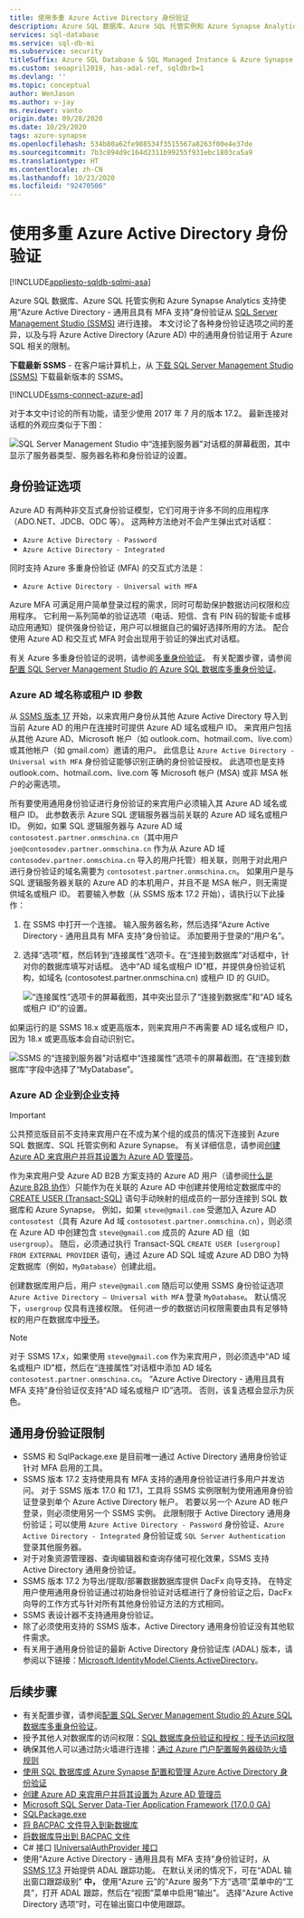 ```yaml
---
title: 使用多重 Azure Active Directory 身份验证
description: Azure SQL 数据库、Azure SQL 托管实例和 Azure Synapse Analytics 支持使用 Active Directory 通用身份验证从 SQL Server Management Studio (SSMS) 进行连接。
services: sql-database
ms.service: sql-db-mi
ms.subservice: security
titleSuffix: Azure SQL Database & SQL Managed Instance & Azure Synapse Analytics
ms.custom: seoapril2019, has-adal-ref, sqldbrb=1
ms.devlang: ''
ms.topic: conceptual
author: WenJason
ms.author: v-jay
ms.reviewer: vanto
origin.date: 09/28/2020
ms.date: 10/29/2020
tags: azure-synapse
ms.openlocfilehash: 534b80a62fe988534f3515567a8263f00e4e37de
ms.sourcegitcommit: 7b3c894d9c164d2311b99255f931ebc1803ca5a9
ms.translationtype: HT
ms.contentlocale: zh-CN
ms.lasthandoff: 10/23/2020
ms.locfileid: "92470506"
---
```

# <a name="using-multi-factor-azure-active-directory-authentication"></a>使用多重 Azure Active Directory 身份验证
[!INCLUDE[appliesto-sqldb-sqlmi-asa](../includes/appliesto-sqldb-sqlmi-asa.md)]

Azure SQL 数据库、Azure SQL 托管实例和 Azure Synapse Analytics 支持使用“Azure Active Directory - 通用且具有 MFA 支持”身份验证从 [SQL Server Management Studio (SSMS)](https://docs.microsoft.com/sql/ssms/download-sql-server-management-studio-ssms) 进行连接。 本文讨论了各种身份验证选项之间的差异，以及与将 Azure Active Directory (Azure AD) 中的通用身份验证用于 Azure SQL 相关的限制。

**下载最新 SSMS** - 在客户端计算机上，从 [下载 SQL Server Management Studio (SSMS)](https://aka.ms/ssms) 下载最新版本的 SSMS。 

[!INCLUDE[ssms-connect-azure-ad](../includes/ssms-connect-azure-ad.md)]


对于本文中讨论的所有功能，请至少使用 2017 年 7 月的版本 17.2。 最新连接对话框的外观应类似于下图：

  ![SQL Server Management Studio 中“连接到服务器”对话框的屏幕截图，其中显示了服务器类型、服务器名称和身份验证的设置。](./media/authentication-mfa-ssms-overview/1mfa-universal-connect.png)

## <a name="authentication-options"></a>身份验证选项

Azure AD 有两种非交互式身份验证模型，它们可用于许多不同的应用程序（ADO.NET、JDCB、ODC 等）。 这两种方法绝对不会产生弹出式对话框：

- `Azure Active Directory - Password`
- `Azure Active Directory - Integrated`

同时支持 Azure 多重身份验证 (MFA) 的交互式方法是： 

- `Azure Active Directory - Universal with MFA`

Azure MFA 可满足用户简单登录过程的需求，同时可帮助保护数据访问权限和应用程序。 它利用一系列简单的验证选项（电话、短信、含有 PIN 码的智能卡或移动应用通知）提供强身份验证，用户可以根据自己的偏好选择所用的方法。 配合使用 Azure AD 和交互式 MFA 时会出现用于验证的弹出式对话框。

有关 Azure 多重身份验证的说明，请参阅[多重身份验证](../../active-directory/authentication/multi-factor-authentication.md)。
有关配置步骤，请参阅[配置 SQL Server Management Studio 的 Azure SQL 数据库多重身份验证](authentication-mfa-ssms-configure.md)。

### <a name="azure-ad-domain-name-or-tenant-id-parameter"></a>Azure AD 域名称或租户 ID 参数

从 [SSMS 版本 17](https://docs.microsoft.com/sql/ssms/download-sql-server-management-studio-ssms) 开始，以来宾用户身份从其他 Azure Active Directory 导入到当前 Azure AD 的用户在连接时可提供 Azure AD 域名或租户 ID。 来宾用户包括从其他 Azure AD、Microsoft 帐户（如 outlook.com、hotmail.com、live.com）或其他帐户（如 gmail.com）邀请的用户。 此信息让 `Azure Active Directory - Universal with MFA` 身份验证能够识别正确的身份验证授权。 此选项也是支持 outlook.com、hotmail.com、live.com 等 Microsoft 帐户 (MSA) 或非 MSA 帐户的必需选项。 

所有要使用通用身份验证进行身份验证的来宾用户必须输入其 Azure AD 域名或租户 ID。 此参数表示 Azure SQL 逻辑服务器当前关联的 Azure AD 域名或租户 ID。 例如，如果 SQL 逻辑服务器与 Azure AD 域 `contosotest.partner.onmschina.cn`（其中用户 `joe@contosodev.partner.onmschina.cn` 作为从 Azure AD 域 `contosodev.partner.onmschina.cn` 导入的用户托管）相关联，则用于对此用户进行身份验证的域名需要为 `contosotest.partner.onmschina.cn`。 如果用户是与 SQL 逻辑服务器关联的 Azure AD 的本机用户，并且不是 MSA 帐户，则无需提供域名或租户 ID。 若要输入参数（从 SSMS 版本 17.2 开始），请执行以下此操作：


1. 在 SSMS 中打开一个连接。 输入服务器名称，然后选择“Azure Active Directory - 通用且具有 MFA 支持”身份验证。 添加要用于登录的“用户名”。
1. 选择“选项”框，然后转到“连接属性”选项卡。在“连接到数据库”对话框中，针对你的数据库填写对话框。 选中“AD 域名或租户 ID”框，并提供身份验证机构，如域名 (contosotest.partner.onmschina.cn) 或租户 ID 的 GUID。 

   ![“连接属性”选项卡的屏幕截图，其中突出显示了“连接到数据库”和“AD 域名或租户 ID”的设置。](./media/authentication-mfa-ssms-overview/mfa-tenant-ssms.png)

如果运行的是 SSMS 18.x 或更高版本，则来宾用户不再需要 AD 域名或租户 ID，因为 18.x 或更高版本会自动识别它。

   ![SSMS 的“连接到服务器”对话框中“连接属性”选项卡的屏幕截图。在“连接到数据库”字段中选择了“MyDatabase”。](./media/authentication-mfa-ssms-overview/mfa-no-tenant-ssms.png)

### <a name="azure-ad-business-to-business-support"></a>Azure AD 企业到企业支持

> [!IMPORTANT]
> 公共预览版目前不支持来宾用户在不成为某个组的成员的情况下连接到 Azure SQL 数据库、SQL 托管实例和 Azure Synapse。 有关详细信息，请参阅[创建 Azure AD 来宾用户并将其设置为 Azure AD 管理员](authentication-aad-guest-users.md)。

作为来宾用户受 Azure AD B2B 方案支持的 Azure AD 用户（请参阅[什么是 Azure B2B 协作](/active-directory/b2b/what-is-b2b)）只能作为在关联的 Azure AD 中创建并使用给定数据库中的 [CREATE USER (Transact-SQL)](https://docs.microsoft.com/sql/t-sql/statements/create-user-transact-sql) 语句手动映射的组成员的一部分连接到 SQL 数据库和 Azure Synapse。 例如，如果 `steve@gmail.com` 受邀加入 Azure AD `contosotest`（具有 Azure Ad 域 `contosotest.partner.onmschina.cn`），则必须在 Azure AD 中创建包含 `steve@gmail.com` 成员的 Azure AD 组（如 `usergroup`）。 随后，必须通过执行 Transact-SQL `CREATE USER [usergroup] FROM EXTERNAL PROVIDER` 语句，通过 Azure AD SQL 域或 Azure AD DBO 为特定数据库（例如，`MyDatabase`）创建此组。 

创建数据库用户后，用户 `steve@gmail.com` 随后可以使用 SSMS 身份验证选项 `Azure Active Directory – Universal with MFA` 登录 `MyDatabase`。 默认情况下，`usergroup` 仅具有连接权限。 任何进一步的数据访问权限需要由具有足够特权的用户在数据库中[授予](https://docs.microsoft.com/sql/t-sql/statements/grant-transact-sql)。 

> [!NOTE]
> 对于 SSMS 17.x，如果使用 `steve@gmail.com` 作为来宾用户，则必须选中“AD 域名或租户 ID”框，然后在“连接属性”对话框中添加 AD 域名 `contosotest.partner.onmschina.cn`。 “Azure Active Directory - 通用且具有 MFA 支持”身份验证仅支持“AD 域名或租户 ID”选项。 否则，该复选框会显示为灰色。

## <a name="universal-authentication-limitations"></a>通用身份验证限制

- SSMS 和 SqlPackage.exe 是目前唯一通过 Active Directory 通用身份验证针对 MFA 启用的工具。
- SSMS 版本 17.2 支持使用具有 MFA 支持的通用身份验证进行多用户并发访问。 对于 SSMS 版本 17.0 和 17.1，工具将 SSMS 实例限制为使用通用身份验证登录到单个 Azure Active Directory 帐户。 若要以另一个 Azure AD 帐户登录，则必须使用另一个 SSMS 实例。 此限制限于 Active Directory 通用身份验证；可以使用 `Azure Active Directory - Password` 身份验证、`Azure Active Directory - Integrated` 身份验证或 `SQL Server Authentication` 登录其他服务器。
- 对于对象资源管理器、查询编辑器和查询存储可视化效果，SSMS 支持 Active Directory 通用身份验证。
- SSMS 版本 17.2 为导出/提取/部署数据数据库提供 DacFx 向导支持。 在特定用户使用通用身份验证通过初始身份验证对话框进行了身份验证之后，DacFx 向导的工作方式与针对所有其他身份验证方法的方式相同。
- SSMS 表设计器不支持通用身份验证。
- 除了必须使用支持的 SSMS 版本，Active Directory 通用身份验证没有其他软件需求。  
- 有关用于通用身份验证的最新 Active Directory 身份验证库 (ADAL) 版本，请参阅以下链接：[Microsoft.IdentityModel.Clients.ActiveDirectory](https://www.nuget.org/packages/Microsoft.IdentityModel.Clients.ActiveDirectory/)。  

## <a name="next-steps"></a>后续步骤

- 有关配置步骤，请参阅[配置 SQL Server Management Studio 的 Azure SQL 数据库多重身份验证](authentication-mfa-ssms-configure.md)。
- 授予其他人对数据库的访问权限：[SQL 数据库身份验证和授权：授予访问权限](logins-create-manage.md)  
- 确保其他人可以通过防火墙进行连接：[通过 Azure 门户配置服务器级防火墙规则](firewall-configure.md)  
- [使用 SQL 数据库或 Azure Synapse 配置和管理 Azure Active Directory 身份验证](authentication-aad-configure.md)
- [创建 Azure AD 来宾用户并将其设置为 Azure AD 管理员](authentication-aad-guest-users.md) 
- [Microsoft SQL Server Data-Tier Application Framework (17.0.0 GA)](https://www.microsoft.com/download/details.aspx?id=55088)  
- [SQLPackage.exe](https://docs.microsoft.com/sql/tools/sqlpackage)  
- [将 BACPAC 文件导入到新数据库](database-import.md)  
- [将数据库导出到 BACPAC 文件](database-export.md)  
- C# 接口 [IUniversalAuthProvider 接口](https://msdn.microsoft.com/library/microsoft.sqlserver.dac.iuniversalauthprovider.aspx)  
- 使用“Azure Active Directory - 通用且具有 MFA 支持”身份验证时，从 [SSMS 17.3](https://docs.microsoft.com/sql/ssms/download-sql-server-management-studio-ssms) 开始提供 ADAL 跟踪功能。 在默认关闭的情况下，可在“ADAL 输出窗口跟踪级别” **中，** 使用“Azure 云”的“Azure 服务”下方“选项”菜单中的“工具”，打开 ADAL 跟踪，然后在“视图”菜单中启用“输出”。 选择“Azure Active Directory 选项”时，可在输出窗口中使用跟踪。  
